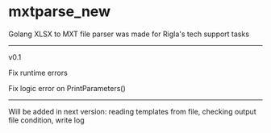 # mxtparse_new
Golang XLSX to MXT file parser was made for Rigla's tech support tasks

 
*****************************************************************
v0.1

Fix runtime errors 

Fix logic error on PrintParameters()

*****************************************************************

Will be added in next version: reading templates from file, checking output
file condition, write log
